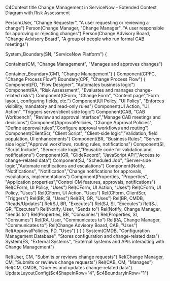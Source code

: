 C4Context
title Change Management in ServiceNow - Extended Context Diagram with Risk Assessment

Person(User, "Change Requester", "A user requesting or reviewing a change")
Person(Change Manager, "Change Manager", "A user responsible for approving or rejecting changes")
Person(Change Advisory Board, "Change Advisory Board", "A group of people who run formal CAB meetings")


System_Boundary(SN, "ServiceNow Platform") {

  Container(CM, "Change Management", "Manages and approves changes")

  Container_Boundary(CM1, "Change Management") {
    Component(CPFC, "Change Process Flow")
    Boundary(CPF, "Change Process Flow") {
      Component(FD, "Flow Designer", "Automates business logic")
      Component(RA, "Risk Assessment", "Evaluates and manages change-related risks")
      Component(CForm, "Change Form", "Content page","Form layout, configuring fields, etc.")
      Component(UI Policy, "UI Policy", "Enforces visibility, mandatory and read-only rules")
      Component(UI Action, "UI Action", "Triggers server/client side logic")
      Component(CAB, "CAB Workbench", "Review and approval interface","Manage CAB meetings and decisions")
      Component(ApprovalPolicies, "Change Approval Policies", "Define approval rules","Configure approval workflows and routing")
      Component(ClientScr, "Client Script", "Client-side logic","Validation, field population, UI enhancements")
      Component(BR, "Business Rules", "Server-side logic","Approval workflows, routing rules, notifications")
      Component(SI, "Script Include", "Server-side logic","Reusable code for validation and notifications")
      Component(GR, "GlideRecord", "JavaScript API","Access to change-related data")
      Component(SJ, "Scheduled Job", "Server-side logic","Automate notifications and escalations")
      Component(Notify, "Notifications", "Notification","Change notifications for approvals, escalations, implementations")
      Component(Properties, "Properties", "Application properties","Control CM features, approvals, notifications")
      Rel(CForm, UI Policy, "Uses")
      Rel(CForm, UI Action, "Uses")
      Rel(CForm, UI Policy, "Uses")
      Rel(CForm, UI Action, "Uses")
      Rel(CForm, ClientScr, "Triggers")
      Rel(BR, SI, "Uses")
      Rel(BR, GR, "Uses")
      Rel(BR, CMDB, "Reads/Updates")
      Rel(SJ, BR, "Executes")
      Rel(SJ, SI, "Executes")
      Rel(SJ, GR, "Executes")
      Rel(Notify, User, "Sends to")
      Rel(Notify, Change Manager, "Sends to")
      Rel(Properties, BR, "Consumes")
      Rel(Properties, SI, "Consumes")
      Rel(RA, User, "Communicates to")
      Rel(RA, Change Manager, "Communicates to")
      Rel(Change Advisory Board, CAB, "Uses")
      Rel(ApprovalPolicies, FD, "Uses")
    }
  }
}
System(CMDB, "Configuration Management Database", "Stores configuration and change-related data")
System(ES, "External Systems", "External systems and APIs interacting with Change Management")

Rel(User, CM, "Submits or reviews change requests")
Rel(Change Manager, CM, "Submits or reviews change requests")
Rel(CAB, CM, "Manages")
Rel(CM, CMDB, "Queries and updates change-related data")
UpdateLayoutConfig($c4ShapeInRow="4", $c4BoundaryInRow="1")
